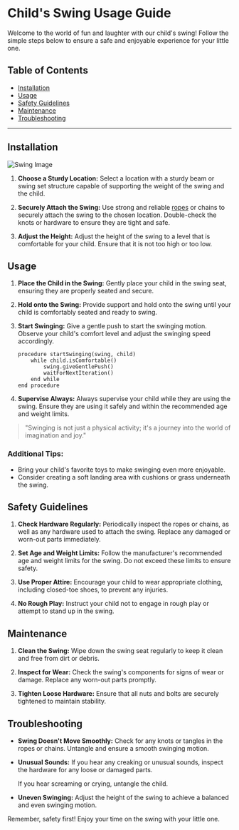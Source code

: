 # Child's Swing Usage Guide

Welcome to the world of fun and laughter with our child's swing! Follow the
simple steps below to ensure a safe and enjoyable experience for your little
one.

## Table of Contents
- [Installation](#installation)
- [Usage](#usage)
- [Safety Guidelines](#safety-guidelines)
- [Maintenance](#maintenance)
- [Troubleshooting](#troubleshooting)

---

## Installation

![Swing Image](https://example.com/swing-image.jpg)

1. **Choose a Sturdy Location:** Select a location with a sturdy beam or swing
   set structure capable of supporting the weight of the swing and the child.

2. **Securely Attach the Swing:** Use strong and reliable [ropes](https://example.com/ropes)
   or chains to securely attach the swing to the chosen location. Double-check
   the knots or hardware to ensure they are tight and safe.

3. **Adjust the Height:** Adjust the height of the swing to a level that is
   comfortable for your child. Ensure that it is not too high or too low.

## Usage

1. **Place the Child in the Swing:** Gently place your child in the swing seat,
   ensuring they are properly seated and secure.

2. **Hold onto the Swing:** Provide support and hold onto the swing until your
   child is comfortably seated and ready to swing.

3. **Start Swinging:** Give a gentle push to start the swinging motion. Observe
   your child's comfort level and adjust the swinging speed accordingly.

   ```pseudocode
   procedure startSwinging(swing, child)
       while child.isComfortable()
           swing.giveGentlePush()
           waitForNextIteration()
       end while
   end procedure

4. **Supervise Always:** Always supervise your child while they are using the
   swing. Ensure they are using it safely and within the recommended age and weight
   limits.

> "Swinging is not just a physical activity; it's a journey into the world of
> imagination and joy."

### Additional Tips:
- Bring your child's favorite toys to make swinging even more enjoyable.
- Consider creating a soft landing area with cushions or grass underneath the swing.

## Safety Guidelines

1. **Check Hardware Regularly:** Periodically inspect the ropes or chains, as
   well as any hardware used to attach the swing. Replace any damaged or worn-out
   parts immediately.

2. **Set Age and Weight Limits:** Follow the manufacturer's recommended age and
   weight limits for the swing. Do not exceed these limits to ensure safety.

3. **Use Proper Attire:** Encourage your child to wear appropriate clothing,
   including closed-toe shoes, to prevent any injuries.

4. **No Rough Play:** Instruct your child not to engage in rough play or attempt
   to stand up in the swing.

## Maintenance

1. **Clean the Swing:** Wipe down the swing seat regularly to keep it clean and
   free from dirt or debris.

2. **Inspect for Wear:** Check the swing's components for signs of wear or
   damage. Replace any worn-out parts promptly.

3. **Tighten Loose Hardware:** Ensure that all nuts and bolts are securely
   tightened to maintain stability.

## Troubleshooting

- **Swing Doesn't Move Smoothly:** Check for any knots or tangles in the ropes
  or chains. Untangle and ensure a smooth swinging motion.

- **Unusual Sounds:** If you hear any creaking or unusual sounds, inspect the
  hardware for any loose or damaged parts.

  If you hear screaming or crying, untangle the child.

- **Uneven Swinging:** Adjust the height of the swing to achieve a balanced and
  even swinging motion.

Remember, safety first! Enjoy your time on the swing with your little one.
